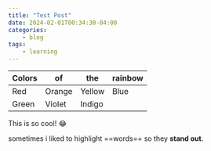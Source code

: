 ```yaml
---
title: "Test Post"
date: 2024-02-01T00:34:30-04:00
categories:
	- blog
tags:
	- learning
---
```


| **Colors** | **of** | **the** | **rainbow** |
| ---------- | ------ | ------- | ----------- |
|    Red     | Orange | Yellow  |    Blue     |
|   Green    | Violet | Indigo  |             |

This is so cool! :joy:

sometimes i liked to highlight ==words== so they **stand out**.